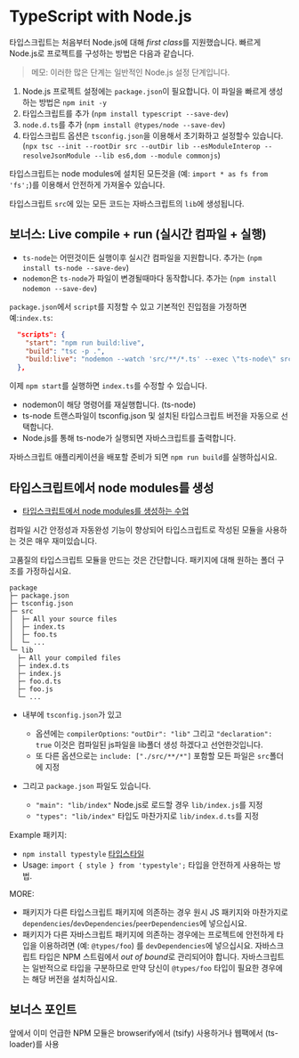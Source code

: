 # TypeScript with Node.js

타입스크립트는 처음부터 Node.js에 대해 *first class*를 지원했습니다. 빠르게 Node.js로 프로젝트를 구성하는 방법은 다음과 같습니다.

> 메모: 이러한 많은 단계는 일반적인 Node.js 설정 단계입니다.

1. Node.js 프로젝트 설정에는 `package.json`이 필요합니다. 이 파일을 빠르게 생성하는 방법은 `npm init -y`
1. 타입스크립트를 추가 (`npm install typescript --save-dev`)
1. `node.d.ts`를 추가 (`npm install @types/node --save-dev`)
1. 타입스크립트 옵션은 `tsconfig.json`을 이용해서 초기화하고 설정할수 있습니다. (`npx tsc --init --rootDir src --outDir lib --esModuleInterop --resolveJsonModule --lib es6,dom --module commonjs`)

타입스크립트는 node modules에 설치된 모든것을 (예: `import * as fs from 'fs';`)를 이용해서 안전하게 가져올수 있습니다.

타입스크립트 `src`에 있는 모든 코드는 자바스크립트의 `lib`에 생성됩니다.

## 보너스: Live compile + run (실시간 컴파일 + 실행)

- `ts-node`는 어떤것이든 실행이후 실시간 컴파일을 지원합니다. 추가는 (`npm install ts-node --save-dev`)
- `nodemon`은 `ts-node`가 파일이 변경될때마다 동작합니다. 추가는 (`npm install nodemon --save-dev`)

`package.json`에서 `script`를 지정할 수 있고 기본적인 진입점을 가정하면 예:`index.ts`:

```json
  "scripts": {
    "start": "npm run build:live",
    "build": "tsc -p .",
    "build:live": "nodemon --watch 'src/**/*.ts' --exec \"ts-node\" src/index.ts"
  },
```

이제 `npm start`를 실행하면 `index.ts`를 수정할 수 있습니다.

- nodemon이 해당 명령어를 재실행합니다. (ts-node)
- ts-node 트랜스파일이 tsconfig.json 및 설치된 타입스크립트 버전을 자동으로 선택합니다.
- Node.js를 통해 ts-node가 실행되면 자바스크립트를 출력합니다.

자바스크립트 애플리케이션을 배포할 준비가 되면 `npm run build`를 실행하십시요.

## 타입스크립트에서 node modules를 생성

- [타입스크립트에서 node modules를 생성하는 수업](https://egghead.io/lessons/typescript-create-high-quality-npm-packages-using-typescript)

컴파일 시간 안정성과 자동완성 기능이 향상되어 타입스크립트로 작성된 모듈을 사용하는 것은 매우 재미있습니다.

고품질의 타입스크립트 모듈을 만드는 것은 간단합니다. 패키지에 대해 원하는 폴더 구조를 가정하십시요.

```text
package
├─ package.json
├─ tsconfig.json
├─ src
│  ├─ All your source files
│  ├─ index.ts
│  ├─ foo.ts
│  └─ ...
└─ lib
  ├─ All your compiled files
  ├─ index.d.ts
  ├─ index.js
  ├─ foo.d.ts
  ├─ foo.js
  └─ ...
```

- 내부에 `tsconfig.json`가 있고

  - 옵션에는 `compilerOptions`: `"outDir": "lib"` 그리고 `"declaration": true` 이것은 컴파일된 js파일을 lib폴더 생성 하겠다고 선언한것입니다.
  - 또 다른 옵션으로는 `include: ["./src/**/*"]` 포함할 모든 파일은 `src`폴더에 지정

- 그리고 `package.json` 파일도 있습니다.
  - `"main": "lib/index"` Node.js로 로드할 경우 `lib/index.js`를 지정
  - `"types": "lib/index"` 타입도 마찬가지로 `lib/index.d.ts`를 지정

Example 패키지:

- `npm install typestyle` [타입스타일](https://www.npmjs.com/package/typestyle)
- Usage: `import { style } from 'typestyle';` 타입을 안전하게 사용하는 방법.

MORE:

- 패키지가 다른 타입스크립트 패키지에 의존하는 경우 원시 JS 패키지와 마찬가지로 `dependencies`/`devDependencies`/`peerDependencies`에 넣으십시요.
- 패키지가 다른 자바스크립트 패키지에 의존하는 경우에는 프로젝트에 안전하게 타입을 이용하려면 (예: `@types/foo`) 를 `devDependencies`에 넣으십시요. 자바스크립트 타입은 NPM 스트림에서 *out of bound*로 관리되어야 합니다. 자바스크립트는 일반적으로 타입을 구분하므로 만약 당신이 `@types/foo` 타입이 필요한 경우에는 해당 버전을 설치하십시요.

## 보너스 포인트

앞에서 이미 언급한 NPM 모듈은 browserify에서 (tsify) 사용하거나 웹팩에서 (ts-loader)를 사용
